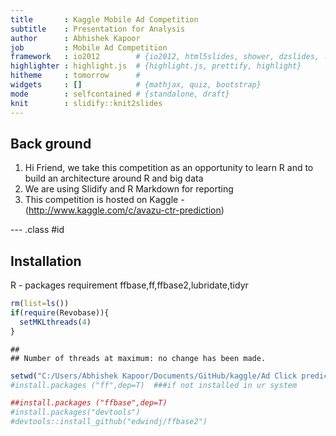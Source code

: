 ```yaml
---
title       : Kaggle Mobile Ad Competition
subtitle    : Presentation for Analysis
author      : Abhishek Kapoor
job         : Mobile Ad Competition
framework   : io2012        # {io2012, html5slides, shower, dzslides, ...}
highlighter : highlight.js  # {highlight.js, prettify, highlight}
hitheme     : tomorrow      # 
widgets     : []            # {mathjax, quiz, bootstrap}
mode        : selfcontained # {standalone, draft}
knit        : slidify::knit2slides
---
```


## Back ground

1. Hi Friend, we take this competition as an opportunity to learn R and to build an   architecture around R and big data
2. We are using Slidify and  R Markdown for reporting
3. This competition is hosted on Kaggle - (http://www.kaggle.com/c/avazu-ctr-prediction)
  


--- .class #id 

## Installation

R - packages requirement 
ffbase,ff,ffbase2,lubridate,tidyr



```r
rm(list=ls())
if(require(Revobase)){
  setMKLthreads(4)
}
```

```
## 
## Number of threads at maximum: no change has been made.
```

```r
setwd("C:/Users/Abhishek Kapoor/Documents/GitHub/kaggle/Ad Click predictation/data")
#install.packages ("ff",dep=T)  ###if not installed in ur system

##install.packages ("ffbase",dep=T)
#install.packages("devtools")
#devtools::install_github("edwindj/ffbase2")
```
